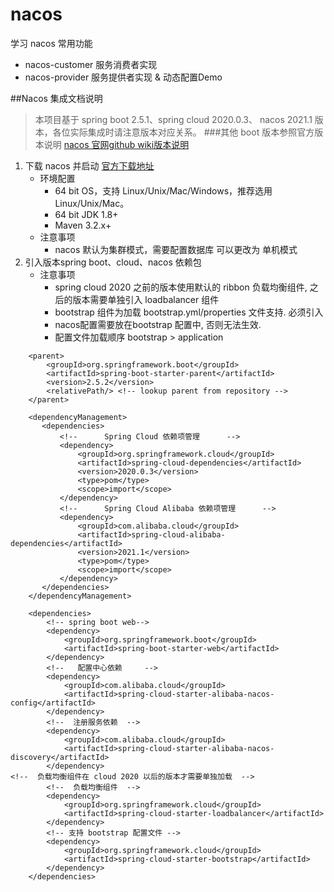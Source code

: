 # nacos
学习 nacos 常用功能
* nacos-customer 服务消费者实现
* nacos-provider 服务提供者实现 & 动态配置Demo

##Nacos 集成文档说明
> 本项目基于 spring boot 2.5.1、spring cloud 2020.0.3、 nacos 2021.1 版本，各位实际集成时请注意版本对应关系。
###其他 boot 版本参照官方版本说明
[nacos 官网github wiki版本说明](https://github.com/alibaba/spring-cloud-alibaba/wiki/%E7%89%88%E6%9C%AC%E8%AF%B4%E6%98%8E)

1. 下载 nacos 并启动
    [官方下载地址](https://github.com/alibaba/nacos/releases)
    * 环境配置
        * 64 bit OS，支持 Linux/Unix/Mac/Windows，推荐选用 Linux/Unix/Mac。
        * 64 bit JDK 1.8+ 
        * Maven 3.2.x+
    * 注意事项
        * nacos 默认为集群模式，需要配置数据库 可以更改为 单机模式
2. 引入版本spring boot、cloud、nacos 依赖包  
    * 注意事项
        * spring cloud 2020 之前的版本使用默认的 ribbon 负载均衡组件, 之后的版本需要单独引入 loadbalancer 组件
        * bootstrap 组件为加载 bootstrap.yml/properties 文件支持. 必须引入
        * nacos配置需要放在bootstrap 配置中, 否则无法生效. 
        * 配置文件加载顺序 bootstrap > application
```    
    <parent>
        <groupId>org.springframework.boot</groupId>
        <artifactId>spring-boot-starter-parent</artifactId>
        <version>2.5.2</version>
        <relativePath/> <!-- lookup parent from repository -->
    </parent>
    
    <dependencyManagement>
       <dependencies>
           <!--      Spring Cloud 依赖项管理      -->
           <dependency>
               <groupId>org.springframework.cloud</groupId>
               <artifactId>spring-cloud-dependencies</artifactId>
               <version>2020.0.3</version>
               <type>pom</type>
               <scope>import</scope>
           </dependency>
           <!--      Spring Cloud Alibaba 依赖项管理      -->
           <dependency>
               <groupId>com.alibaba.cloud</groupId>
               <artifactId>spring-cloud-alibaba-dependencies</artifactId>
               <version>2021.1</version>
               <type>pom</type>
               <scope>import</scope>
           </dependency>
       </dependencies>
    </dependencyManagement>

    <dependencies>
        <!-- spring boot web-->
        <dependency>
            <groupId>org.springframework.boot</groupId>
            <artifactId>spring-boot-starter-web</artifactId>
        </dependency>
        <!--   配置中心依赖     -->
        <dependency>
            <groupId>com.alibaba.cloud</groupId>
            <artifactId>spring-cloud-starter-alibaba-nacos-config</artifactId>
        </dependency>
        <!--  注册服务依赖  -->
        <dependency>
            <groupId>com.alibaba.cloud</groupId>
            <artifactId>spring-cloud-starter-alibaba-nacos-discovery</artifactId>
        </dependency>
<!--  负载均衡组件在 cloud 2020 以后的版本才需要单独加载  -->
        <!--  负载均衡组件  -->
        <dependency>
            <groupId>org.springframework.cloud</groupId>
            <artifactId>spring-cloud-starter-loadbalancer</artifactId>
        </dependency>
        <!-- 支持 bootstrap 配置文件 -->
        <dependency>
            <groupId>org.springframework.cloud</groupId>
            <artifactId>spring-cloud-starter-bootstrap</artifactId>
        </dependency>
    </dependencies>

```